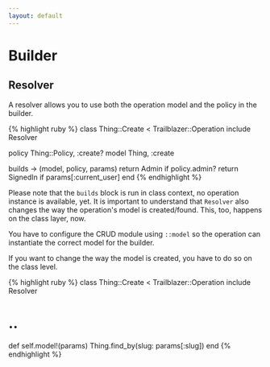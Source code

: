 ```yaml
---
layout: default
---
```


# Builder

## Resolver

A resolver allows you to use both the operation model and the policy in the builder.

{% highlight ruby %}
class Thing::Create < Trailblazer::Operation
  include Resolver

  policy Thing::Policy, :create?
  model Thing, :create

  builds -> (model, policy, params)
    return Admin if policy.admin?
    return SignedIn if params[:current_user]
  end
{% endhighlight %}

Please note that the `builds` block is run in class context, no operation instance is available, yet. It is important to understand that `Resolver` also changes the way the operation's model is created/found. This, too, happens on the class layer, now.

You have to configure the CRUD module using `::model` so the operation can instantiate the correct model for the builder.

If you want to change the way the model is created, you have to do so on the class level.

{% highlight ruby %}
class Thing::Create < Trailblazer::Operation
  include Resolver
  # ..

  def self.model!(params)
    Thing.find_by(slug: params[:slug])
  end
{% endhighlight %}